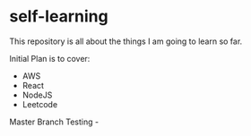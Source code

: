 # self-learning
This repository is all about the things I am going to learn so far. 

Initial Plan is to cover:
- AWS 
- React
- NodeJS
- Leetcode

Master Branch Testing - 
